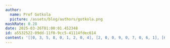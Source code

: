 ```yaml
---
author:
  name: Prof Gotkola
  picture: /assets/blog/authors/gotkola.png
maskRate: 0.28
date: 2025-03-26T01:00:01.452348
id: a5532522-09dd-11f0-9cc5-41114fdec614
content: '[[0, 3, 5, 8, 0, 1, 2, 0, 4], [2, 0, 0, 9, 0, 7, 0, 6, 1], [6, 1, 7, 2, 4, 5, 3, 8, 0], [1, 2, 0, 5, 7, 4, 8, 9, 3], [4, 9, 0, 6, 0, 8, 0, 2, 5], [5, 0, 8, 0, 2, 0, 4, 1, 6], [8, 5, 1, 0, 0, 2, 6, 3, 7], [0, 4, 0, 7, 0, 6, 1, 0, 2], [0, 6, 2, 1, 5, 3, 9, 4, 8]]'
---
```

